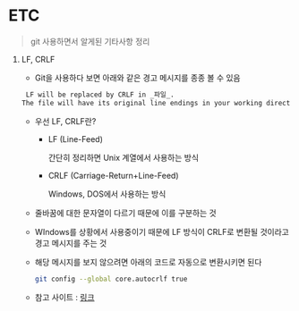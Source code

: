 # ETC

> git 사용하면서 알게된 기타사항 정리

1. LF, CRLF

   - Git을 사용하다 보면 아래와 같은 경고 메시지를 종종 볼 수 있음

   ```bash
    LF will be replaced by CRLF in _파일_.
   The file will have its original line endings in your working directory
   ```

   - 우선 LF, CRLF란?

     - LF (Line-Feed)

       간단히 정리하면 Unix 계열에서 사용하는 방식

     - CRLF (Carriage-Return+Line-Feed)

       Windows, DOS에서 사용하는 방식

   - 줄바꿈에 대한 문자열이 다르기 때문에 이를 구분하는 것

   - WIndows를 상황에서 사용중이기 때문에 LF 방식이 CRLF로 변환될 것이라고 경고 메시지를 주는 것

   - 해당 메시지를 보지 않으려면 아래의 코드로 자동으로 변환시키면 된다

     ```bash
     git config --global core.autocrlf true
     ```

   - 참고 사이트 : [링크](https://dabo-dev.tistory.com/13)